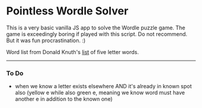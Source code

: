 # Pointless Wordle Solver

This is a very basic vanilla JS app to solve the Wordle puzzle game. The game is exceedingly boring if played with this script. Do not recommend. But it was fun procrastination. :) 

Word list from Donald Knuth's [list](https://charlesreid1.com/wiki/Five_Letter_Words) of five letter words.

---

### To Do

- when we know a letter exists elsewhere AND it's already in known spot also (yellow e while also green e, meaning we know word must have another e in addition to the known one)
